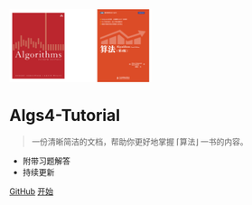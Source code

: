 <img src="_media/cover.png" width="50%">

# Algs4-Tutorial

> 一份清晰简洁的文档，帮助你更好地掌握 ⌈算法⌋ 一书的内容。

* 附带习题解答
* 持续更新

[GitHub](https://github.com/Vubee/Algs4-Tutorial)
[开始](#写在前面)